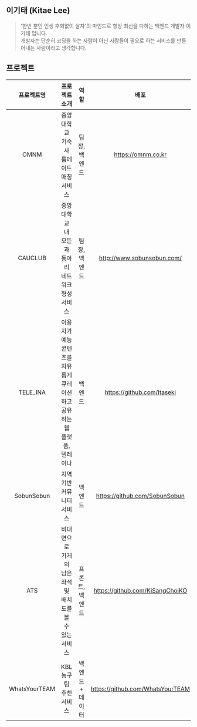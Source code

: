 ## 이기태 (Kitae Lee)
> '한번 뿐인 인생 후회없이 살자'의 마인드로 항상 최선을 다하는 백엔드 개발자 이기태 입니다. <br>
> 개발자는 단순히 코딩을 하는 사람이 아닌 사람들이 필요로 하는 서비스를 만들어내는 사람이라고 생각합니다.


## 프로젝트
| 프로젝트명 | 프로젝트 소개 | 역할 | 배포 |
|:---:|:---:|:---:|:---:|
| OMNM | 중앙대학교 기숙사 룸메이트 매칭 서비스 | 팀장, 백엔드 | https://omnm.co.kr
| CAUCLUB | 중앙대학교 내 모든 과 동아리 네트워크 형성 서비스 | 팀장, 백엔드 | http://www.sobunsobun.com/
| TELE_INA | 이용자가 예능 콘텐츠를 자유롭게 큐레이션하고 공유하는 웹 플랫폼, 텔레이나 | 백엔드 | https://github.com/Itaseki
| SobunSobun | 지역 기반 커뮤니티 서비스 | 백엔드 | https://github.com/SobunSobun
| ATS | 비대면으로 가게의 남은 좌석 및 배치도를 볼 수 있는 서비스 | 프론트, 백엔드 | https://github.com/KiSangChoiKO
| WhatsYourTEAM | KBL 농구 팀 추천 서비스 | 백엔드 + 데이터 | https://github.com/WhatsYourTEAM
